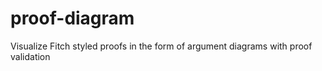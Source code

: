 # proof-diagram
Visualize Fitch styled proofs in the form of argument diagrams with proof validation
